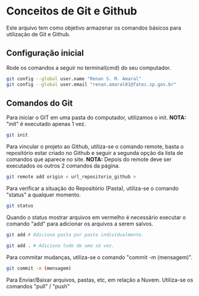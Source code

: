# Conceitos de Git e Github
Este arquivo tem como objetivo armazenar os comandos básicos para utilização de Git e Github.

## Configuração inicial
Rode os comandos a seguir no terminal(cmd) do seu computador.
```bash
git config --global user.name "Renan S. M. Amaral"
git config --global user.email "renan.amaral01@fatec.sp.gov.br"
```

## Comandos do Git
Para iniciar o GIT em uma pasta do computador, utilizamos o init.
**NOTA:** "init" é executado apenas 1 vez.
```bash
git init
```

Para vincular o projeto ao Github, utiliza-se o comando remote, basta o repositório estar criado no Github
e seguir a segunda opção da lista de comandos que aparece no site.
**NOTA:** Depois do remote deve ser executados os outros 2 comandos da página.
```bash
git remote add origin < url_repositorio_github >
```

Para verificar a situação do Repositório (Pasta), utiliza-se o comando "status" a qualquer momento.
```bash
git status
```
Quando o status mostrar arquivos em vermelho é necessário executar o comando "add" para adicionar os arquivos a serem salvos.
```bash
git add # Adiciona pasta por pasta individualmente.

git add . # Adiciona tudo de uma só vez.
```

Para commitar mudanças, utiliza-se o comando "commit -m (mensagem)".
```bash
git commit -m (mensagem)
```

Para Enviar/Baixar arquivos, pastas, etc, em relação a Nuvem. Utiliza-se os comandos "pull" / "push"